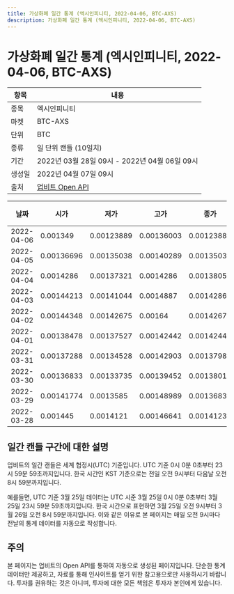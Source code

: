 ```yaml
---
title: 가상화폐 일간 통계 (엑시인피니티, 2022-04-06, BTC-AXS)
description: 가상화폐 일간 통계 (엑시인피니티, 2022-04-06, BTC-AXS)
---
```



가상화폐 일간 통계 (엑시인피니티, 2022-04-06, BTC-AXS)
===

|항목|내용|
|--|--|
|종목|엑시인피니티|
|마켓|BTC-AXS|
|단위|BTC|
|종류|일 단위 캔들 (10일치)|
|기간|2022년 03월 28일 09시 - 2022년 04월 06일 09시|
|생성일|2022년 04월 07일 09시|
|출처|[업비트 Open API](https://docs.upbit.com)|


|날짜|시가|저가|고가|종가|비고|
|--|--|--|--|--|--|
|2022-04-06|0.001349|0.00123889|0.00136003|0.00123889|    |
|2022-04-05|0.00136696|0.00135038|0.00140289|0.00135038|    |
|2022-04-04|0.0014286|0.00137321|0.0014286|0.00138056|    |
|2022-04-03|0.00144213|0.00141044|0.0014887|0.0014286|    |
|2022-04-02|0.00144348|0.00142675|0.00164|0.00142675|    |
|2022-04-01|0.00138478|0.00137527|0.00142442|0.00142442|    |
|2022-03-31|0.00137288|0.00134528|0.00142903|0.00137985|    |
|2022-03-30|0.00136833|0.00133735|0.00139452|0.00138019|    |
|2022-03-29|0.00141774|0.0013585|0.00148989|0.00136833|    |
|2022-03-28|0.001445|0.0014121|0.00146641|0.00141237|    |


일간 캔들 구간에 대한 설명
---


업비트의 일간 캔들은 세계 협정시(UTC) 기준입니다. 
UTC 기준 0시 0분 0초부터 23시 59분 59초까지입니다. 
한국 시간인 KST 기준으로는 전일 오전 9시부터 다음날 오전 8시 59분까지입니다. 


예를들면, UTC 기준 3월 25일 데이터는 UTC 시준 3월 25일 0시 0분 0초부터 3월 25일 23시 59분 59초까지입니다. 
한국 시간으로 표현하면 3월 25일 오전 9시부터 3월 26일 오전 8시 59분까지입니다. 
이와 같은 이유로 본 페이지는 매일 오전 9시마다 전날의 통계 데이터를 자동으로 작성합니다. 


주의
---


본 페이지는 업비트의 Open API를 통하여 자동으로 생성된 페이지입니다. 
단순한 통계 데이터만 제공하고, 자료를 통해 인사이트를 얻기 위한 참고용으로만 사용하시기 바랍니다. 
투자를 권유하는 것은 아니며, 투자에 대한 모든 책임은 투자자 본인에게 있습니다. 
